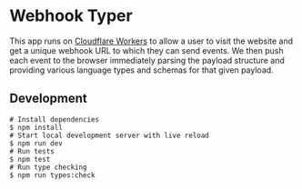 # Webhook Typer

This app runs on [Cloudflare Workers](https://workers.cloudflare.com/) to allow a user to visit
the website and get a unique webhook URL to which they can send events. We then push each event
to the browser immediately parsing the payload structure and providing various language types
and schemas for that given payload.

## Development

```shell
# Install dependencies
$ npm install
# Start local development server with live reload
$ npm run dev
# Run tests
$ npm test
# Run type checking
$ npm run types:check
```

